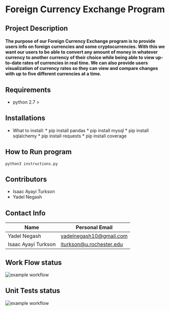 # Foreign Currency Exchange Program

## Project Description
#### The purpose of our Foreign Currency Exchange program is to provide users info on foreign currencies and some cryptocurrencies. With this we want our users to be able to convert any amount of money in whatever currency to another currency of their choice while being able to view up-to-date rates of currencies in real time.  We can also provide users visualization of currency rates so they can view and compare changes with up to five different currencies at a time.

## Requirements 
   * python 2.7 >

## Installations
   * What to install:
         * pip install pandas
         * pip install mysql
         * pip install sqlalchemy
         * pip install requests
         * pip install coverage
      
      
## How to Run program
    python3 instructions.py
    
## Contributors
* Isaac Ayayi Turkson
* Yadel Negash

## Contact Info
Name | Personal Email
-----|---------------
Yadel Negash|yadelnegash10@gmail.com
Isaac Ayayi Turkson | iturkson@u.rochester.edu

## Work Flow status
![example workflow](https://github.com/yadel23/Foreign-Currency-Exchange/actions/workflows/style_checker.yaml/badge.svg)

## Unit Tests status
![example workflow](https://github.com/yadel23/Foreign-Currency-Exchange/actions/workflows/coverage.yaml/badge.svg)
